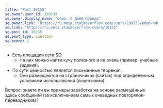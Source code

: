 ```yaml
---
title: "Post 10155"
se.owner.user_id: 199733
se.owner.display_name: "edem. С Днём Победы"
se.owner.link: "https://ru.meta.stackoverflow.com/users/199733/edem-%d0%a1-%d0%94%d0%bd%d1%91%d0%bc-%d0%9f%d0%be%d0%b1%d0%b5%d0%b4%d1%8b"
se.link: "https://ru.meta.stackoverflow.com/q/10155"
se.post_id: 10155
se.post_type: question
se.score: 2
---
```

<ul>
<li>Есть площадки сети SO.

<ul>
<li>На них можно найти кучу полезного и не очень (пример: учебные задания).</li>
</ul></li>
<li>По сути ценностью является письменные творения.

<ul>
<li>Они размещаются на страничниках (сайтах) под определённым условиями использования (лицензиями).</li>
</ul></li>
</ul>

<p>Вопрос: знаете ли вы примеры заработка на основе размещённых здесь сообщений (за исключением самых очевидных повторялок-переводчиков)?</p>
